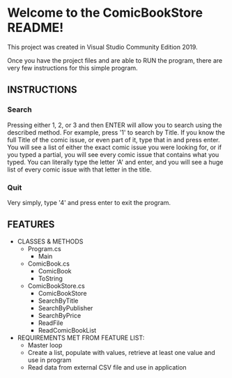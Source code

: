 # Welcome to the ComicBookStore README!

This project was created in Visual Studio Community Edition 2019.

Once you have the project files and are able to RUN the program, there are very few instructions for this simple program.
## INSTRUCTIONS
### **Search**
Pressing either 1, 2, or 3 and then ENTER will allow you to search using the described method. For example, press '1' to search by Title. If you know the full Title of the comic issue, or even part of it, type that in and press enter. You will see a list of either the exact comic issue you were looking for, or if you typed a partial, you will see every comic issue that contains what you typed. You can literally type the letter 'A' and enter, and you will see a huge list of every comic issue with that letter in the title.
### **Quit**
Very simply, type '4' and press enter to exit the program.

## **FEATURES**
* CLASSES & METHODS
  * Program.cs
    * Main
  * ComicBook.cs
    * ComicBook
    * ToString
  * ComicBookStore.cs
    * ComicBookStore
    * SearchByTitle
    * SearchByPublisher
    * SearchByPrice
    * ReadFile
    * ReadComicBookList
* REQUIREMENTS MET FROM FEATURE LIST:
  * Master loop
  * Create a list, populate with values, retrieve at least one value and use in program
  * Read data from external CSV file and use in application
